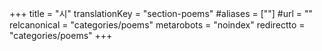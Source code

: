 +++
title = "시"
translationKey = "section-poems"
#aliases = [""]
#url = ""
relcanonical = "categories/poems"
metarobots = "noindex"
redirectto = "categories/poems"
+++

